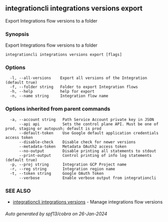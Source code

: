 ## integrationcli integrations versions export

Export Integrations flow versions to a folder

### Synopsis

Export Integrations flow versions to a folder

```
integrationcli integrations versions export [flags]
```

### Options

```
  -l, --all-versions    Export all versions of the Integration (default true)
  -f, --folder string   Folder to export Integration flows
  -h, --help            help for export
  -n, --name string     Integration flow name
```

### Options inherited from parent commands

```
  -a, --account string   Path Service Account private key in JSON
      --api api          Sets the control plane API. Must be one of prod, staging or autopush; default is prod
      --default-token    Use Google default application credentials access token
      --disable-check    Disable check for newer versions
      --metadata-token   Metadata OAuth2 access token
      --no-output        Disable printing all statements to stdout
      --print-output     Control printing of info log statements (default true)
  -p, --proj string      Integration GCP Project name
  -r, --reg string       Integration region name
  -t, --token string     Google OAuth Token
      --verbose          Enable verbose output from integrationcli
```

### SEE ALSO

* [integrationcli integrations versions](integrationcli_integrations_versions.md)	 - Manage integrations flow versions

###### Auto generated by spf13/cobra on 26-Jan-2024
